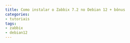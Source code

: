 ```yaml
---
title: Como instalar o Zabbix 7.2 no Debian 12 + bônus
categories:
- tutoriais
tags:
- zabbix
- debian12
---
```


